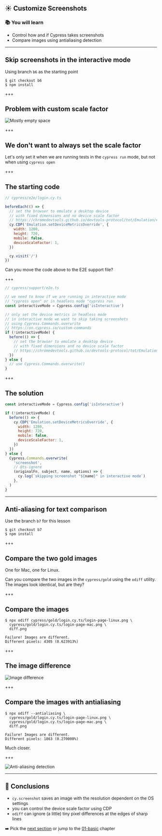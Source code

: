 ## ☀️ Customize Screenshots

### 📚 You will learn

- Control how and if Cypress takes screenshots
- Compare images using antialiasing detection

---

## Skip screenshots in the interactive mode

Using branch `b6` as the starting point

```
$ git checkout b6
$ npm install
```

+++

## Problem with custom scale factor

![Mostly empty space](./img/problem.png)

+++

## We don't want to always set the scale factor

Let's only set it when we are running tests in the `cypress run` mode, but not when using `cypress open`

+++

## The starting code

```js
// cypress/e2e/login.cy.ts

beforeEach(() => {
  // set the browser to emulate a desktop device
  // with fixed dimensions and no device scale factor
  // https://chromedevtools.github.io/devtools-protocol/tot/Emulation/#method-setDeviceMetricsOverride
  cy.CDP('Emulation.setDeviceMetricsOverride', {
    width: 1280,
    height: 720,
    mobile: false,
    deviceScaleFactor: 1,
  })

  cy.visit('/')
})
```

Can you move the code above to the E2E support file?

+++

```js
// cypress/support/e2e.ts

// we need to know if we are running in interactive mode
// "cypress open" or in headless mode "cypress run
const interactiveMode = Cypress.config('isInteractive')

// only set the device metrics in headless mode
// in interactive mode we want to skip taking screenshots
// using Cypress.Commands.overwrite
// https://on.cypress.io/custom-commands
if (!interactiveMode) {
  before(() => {
    // set the browser to emulate a desktop device
    // with fixed dimensions and no device scale factor
    // https://chromedevtools.github.io/devtools-protocol/tot/Emulation/#method-setDeviceMetricsOverride
  })
} else {
  // use Cypress.Commands.overwrite()
}
```

+++

## The solution

```js
const interactiveMode = Cypress.config('isInteractive')

if (!interactiveMode) {
  before(() => {
    cy.CDP('Emulation.setDeviceMetricsOverride', {
      width: 1280,
      height: 720,
      mobile: false,
      deviceScaleFactor: 1,
    })
  })
} else {
  Cypress.Commands.overwrite(
    'screenshot',
    // @ts-ignore
    (originalFn, subject, name, options) => {
      cy.log(`skipping screenshot "${name}" in interactive mode`)
    },
  )
}
```

---

## Anti-aliasing for text comparison

Use the branch `b7` for this lesson

```
$ git checkout b7
$ npm install
```

+++

## Compare the two gold images

One for Mac, one for Linux.

Can you compare the two images in the `cypress/gold` using the `odiff` utility. The images look identical, but are they?

+++

## Compare the images

```
$ npx odiff cypress/gold/login.cy.ts/login-page-linux.png \
  cypress/gold/login.cy.ts/login-page-mac.png \
  diff.png

Failure! Images are different.
Different pixels: 4305 (0.623913%)
```

+++

## The image difference

![Image difference](./img/text-diff.png)

+++

## Compare the images with antialiasing

```
$ npx odiff --antialiasing \
  cypress/gold/login.cy.ts/login-page-linux.png \
  cypress/gold/login.cy.ts/login-page-mac.png \
  diff.png

Failure! Images are different.
Different pixels: 1863 (0.270000%)
```

Much closer.

+++

![Anti-aliasing detection](./img/aa.png)

---

## 🏁 Conclusions

- `cy.screenshot` saves an image with the resolution dependent on the OS settings
- you can control the device scale factor using CDP
- `odiff` can ignore (a little) tiny pixel differences at the edges of sharp lines

➡️ Pick the [next section](https://github.com/bahmutov/cypress-visual-testing-workshop#contents) or jump to the [01-basic](?p=01-basic) chapter
